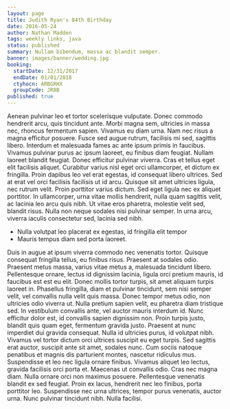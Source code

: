 ```yaml
---
layout: page
title: Judith Ryan's 84th Birthday
date: 2016-05-24
author: Nathan Madden
tags: weekly links, java
status: published
summary: Nullam bibendum, massa ac blandit semper.
banner: images/banner/wedding.jpg
booking:
  startDate: 12/31/2017
  endDate: 01/01/2018
  ctyhocn: ARBGRHX
  groupCode: JR8B
published: true
---
```

Aenean pulvinar leo et tortor scelerisque vulputate. Donec commodo hendrerit arcu, quis tincidunt ante. Morbi magna sem, ultricies in massa nec, rhoncus fermentum sapien. Vivamus eu diam urna. Nam nec risus a magna efficitur posuere. Fusce sed augue rutrum, facilisis mi sed, sagittis libero. Interdum et malesuada fames ac ante ipsum primis in faucibus. Vivamus pulvinar purus ac ipsum laoreet, eu finibus diam feugiat. Nullam laoreet blandit feugiat.
Donec efficitur pulvinar viverra. Cras et tellus eget elit facilisis aliquet. Curabitur varius nisl eget orci ullamcorper, et dictum ex fringilla. Proin dapibus leo vel erat egestas, id consequat libero ultrices. Sed at erat vel orci facilisis facilisis ut id arcu. Quisque sit amet ultricies ligula, nec rutrum velit. Proin porttitor varius dictum. Sed eget ligula nec ex aliquet porttitor. In ullamcorper, urna vitae mollis hendrerit, nulla quam sagittis velit, ac lacinia leo arcu quis nibh. Ut vitae eros pharetra, molestie velit sed, blandit risus. Nulla non neque sodales nisi pulvinar semper. In urna arcu, viverra iaculis consectetur sed, lacinia sed nibh.

* Nulla volutpat leo placerat ex egestas, id fringilla elit tempor
* Mauris tempus diam sed porta laoreet.

Duis in augue at ipsum viverra commodo nec venenatis tortor. Quisque consequat fringilla tellus, eu finibus risus. Praesent at sodales odio. Praesent metus massa, varius vitae metus a, malesuada tincidunt libero. Pellentesque ornare, lectus id dignissim lacinia, ligula orci pretium mauris, id faucibus est est eu elit. Donec mollis tortor turpis, sit amet aliquam turpis laoreet in. Phasellus fringilla, diam et pulvinar tincidunt, sem nisi semper velit, vel convallis nulla velit quis massa. Donec tempor metus odio, non ultricies odio viverra ut. Nulla pretium sapien velit, eu pharetra diam tristique sed. In vestibulum convallis ante, vel auctor mauris interdum id. Nunc efficitur dolor est, id convallis sapien dignissim non. Proin turpis justo, blandit quis quam eget, fermentum gravida justo.
Praesent at nunc imperdiet dui gravida consequat. Nulla id ultricies purus, id volutpat nibh. Vivamus vel tortor dictum orci ultrices suscipit eu eget turpis. Sed sagittis erat auctor, suscipit ante sit amet, sodales nunc. Cum sociis natoque penatibus et magnis dis parturient montes, nascetur ridiculus mus. Suspendisse et leo nec ligula ornare finibus. Vivamus aliquet leo lectus, gravida facilisis orci porta et. Maecenas ut convallis odio. Cras nec magna diam. Nulla ornare orci non maximus posuere. Pellentesque venenatis blandit ex sed feugiat. Proin ex lacus, hendrerit nec leo finibus, porta porttitor leo. Suspendisse nec urna ultrices, tempor purus venenatis, auctor urna. Nunc pulvinar tincidunt nibh. Nulla facilisi.
